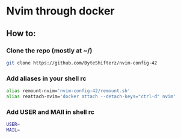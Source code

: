 # Nvim through docker

## How to:

### Clone the repo (mostly at ~/)
```bash
git clone https://github.com/ByteShifterz/nvim-config-42
```

### Add aliases in your shell rc
```bash
alias remount-nvim='nvim-config-42/remount.sh'
alias reattach-nvim='docker attach --detach-keys="ctrl-d" nvim'
```

### Add USER and MAIl in shell rc
```bash
USER=
MAIL=
```
